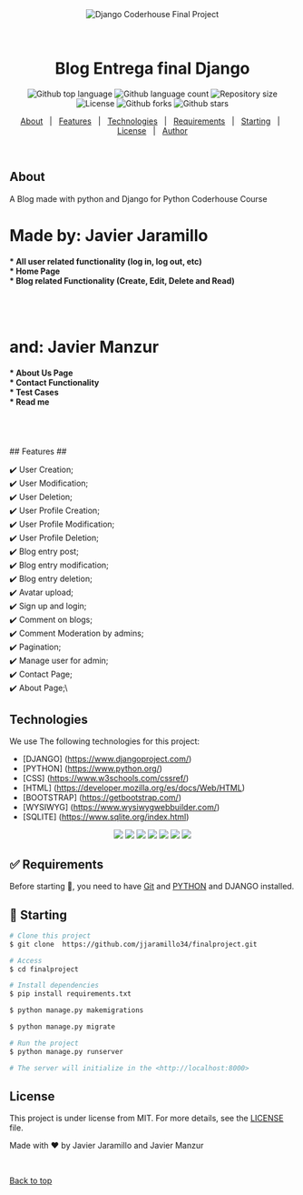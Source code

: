 <div align="center" id="top"> 
  <img src="./.github/app.gif" alt="Django Coderhouse Final Project" />

  &#xa0;

</div>

<h1 align="center">Blog Entrega final Django</h1>

<!-- Status -->

<p align="center">
  <img alt="Github top language" src="https://img.shields.io/github/languages/top/Doneuno/buscadorpelis?color=56BEB8">

  <img alt="Github language count" src="https://img.shields.io/github/languages/count/Doneuno/buscadorpelis?color=56BEB8">

  <img alt="Repository size" src="https://img.shields.io/github/repo-size/Doneuno/buscadorpelis?color=56BEB8">

  <img alt="License" src="https://img.shields.io/github/license/Doneuno/buscadorpelis?color=56BEB8">

  <!-- <img alt="Github issues" src="https://img.shields.io/github/issues/{{YOUR_GITHUB_USERNAME}}/buscadorpelis?color=56BEB8" /> -->

  <img alt="Github forks" src="https://img.shields.io/github/forks/Doneuno/buscadorpelis?color=56BEB8" />

  <img alt="Github stars" src="https://img.shields.io/github/stars/Doneuno/buscadorpelis?color=56BEB8" />
</p>


<p align="center">
  <a href="#dart-about">About</a> &#xa0; | &#xa0; 
  <a href="#sparkles-features">Features</a> &#xa0; | &#xa0;
  <a href="#rocket-technologies">Technologies</a> &#xa0; | &#xa0;
  <a href="#white_check_mark-requirements">Requirements</a> &#xa0; | &#xa0;
  <a href="#checkered_flag-starting">Starting</a> &#xa0; | &#xa0;
  <a href="#memo-license">License</a> &#xa0; | &#xa0;
  <a href="https://github.com/{{YOUR_GITHUB_USERNAME}}" target="_blank">Author</a>
</p>

<br>

## About ##

A Blog made with python and Django for Python Coderhouse Course
<h1>Made by: Javier Jaramillo</h1>
<h4>
* All user related functionality (log in, log out, etc)
<br>
* Home Page
<br>
* Blog related Functionality (Create, Edit, Delete and Read)
</h4>
<br>
<br>
<h1>and: Javier Manzur</h1>
<h4> 
* About Us Page
<br>
* Contact Functionality
<br>
* Test Cases
<br>
* Read me 
</h4>
<br>
<br>
<br>
## Features ##

:heavy_check_mark: User Creation;\
:heavy_check_mark: User Modification;\
:heavy_check_mark: User Deletion;\
:heavy_check_mark: User Profile Creation;\
:heavy_check_mark: User Profile Modification;\
:heavy_check_mark: User Profile Deletion;\
:heavy_check_mark: Blog entry post;\
:heavy_check_mark: Blog entry modification;\
:heavy_check_mark: Blog entry deletion;\
:heavy_check_mark: Avatar upload;\
:heavy_check_mark: Sign up and login;\
:heavy_check_mark: Comment on blogs;\
:heavy_check_mark: Comment Moderation by admins;\
:heavy_check_mark: Pagination;\
:heavy_check_mark: Manage user for admin;\
:heavy_check_mark: Contact Page;\
:heavy_check_mark: About Page;\


## Technologies ##

We use The following technologies for this project:

- [DJANGO] (https://www.djangoproject.com/)
- [PYTHON] (https://www.python.org/)
- [CSS] (https://www.w3schools.com/cssref/)
- [HTML] (https://developer.mozilla.org/es/docs/Web/HTML)
- [BOOTSTRAP] (https://getbootstrap.com/)
- [WYSIWYG] (https://www.wysiwygwebbuilder.com/)
- [SQLITE] (https://www.sqlite.org/index.html)

<p align="center">
  <img src="https://img.shields.io/badge/Python-FFD43B?style=for-the-badge&logo=python&logoColor=blue"/>
  <img src="https://img.shields.io/badge/HTML-239120?style=for-the-badge&logo=html5&logoColor=white"/> 
  <img src="https://img.shields.io/badge/CSS3-1572B6?style=for-the-badge&logo=css3&logoColor=white"/>
  <img src="https://img.shields.io/badge/Bootstrap-563D7C?style=for-the-badge&logo=bootstrap&logoColor=white"/>
  <img src="https://img.shields.io/badge/Django-092E20?style=for-the-badge&logo=django&logoColor=white"/>
  <img src="https://img.shields.io/badge/Heroku-430098?style=for-the-badge&logo=heroku&logoColor=white"/>
  <img src="https://img.shields.io/badge/SQLite-07405E?style=for-the-badge&logo=sqlite&logoColor=white"/>

</p>


## :white_check_mark: Requirements ##

Before starting :checkered_flag:, you need to have [Git](https://git-scm.com) and [PYTHON]() and DJANGO installed.

## :checkered_flag: Starting ##

```bash
# Clone this project
$ git clone  https://github.com/jjaramillo34/finalproject.git

# Access
$ cd finalproject

# Install dependencies
$ pip install requirements.txt

$ python manage.py makemigrations

$ python manage.py migrate

# Run the project
$ python manage.py runserver

# The server will initialize in the <http://localhost:8000>
```

## License ##

This project is under license from MIT. For more details, see the [LICENSE](LICENSE.md) file.


Made with :heart: by Javier Jaramillo and Javier Manzur

&#xa0;

<a href="#top">Back to top</a>
